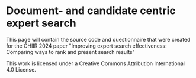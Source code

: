 # Document- and candidate centric expert search
This page will contain the source code and questionnaire that were created for the CHIIR 2024 paper "Improving expert search effectiveness: Comparing ways to rank and present search results"

This work is licensed under a Creative Commons Attribution International 4.0 License.
